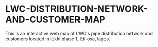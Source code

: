 # LWC-DISTRIBUTION-NETWORK-AND-CUSTOMER-MAP
This is an interactive web map of LWC's  pipe distribution network and  customers located in lekki phase 1, Eti-osa, lagos. 
